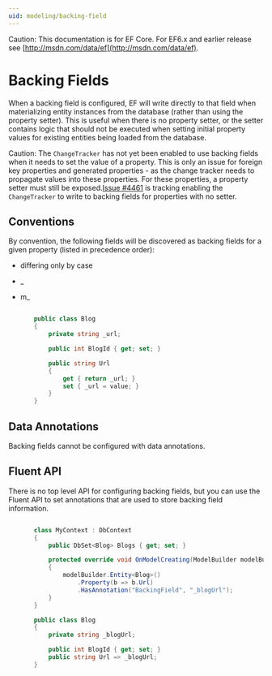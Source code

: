 ```yaml
---
uid: modeling/backing-field
---
```

Caution: This documentation is for EF Core. For EF6.x and earlier release see [http://msdn.com/data/ef](http://msdn.com/data/ef).

  # Backing Fields

When a backing field is configured, EF will write directly to that field when materializing entity instances from the database (rather than using the property setter). This is useful when there is no property setter, or the setter contains logic that should not be executed when setting initial property values for existing entities being loaded from the database.

Caution: The `ChangeTracker` has not yet been enabled to use backing fields when it needs to set the value of a property. This is only an issue for foreign key properties and generated properties - as the change tracker needs to propagate values into these properties. For these properties, a property setter must still be exposed.[Issue #4461](https://github.com/aspnet/EntityFramework/issues/4461) is tracking enabling the `ChangeTracker` to write to backing fields for properties with no setter.

  ## Conventions

By convention, the following fields will be discovered as backing fields for a given property (listed in precedence order):
   * <propertyName> differing only by case

   * _<propertyName>

   * m_<propertyName>

<!-- literal_block {"ids": [], "source": "/Users/shirhatti/src/EntityFramework.Docs/docs/modeling/Modeling/Conventions/Samples/BackingField.cs", "classes": [], "dupnames": [], "linenos": true, "backrefs": [], "highlight_args": {"hl_lines": [3, 7, 8, 9, 10, 11], "linenostart": 1}, "language": "c#", "names": [], "xml:space": "preserve"} -->

````c#

       public class Blog
       {
           private string _url;

           public int BlogId { get; set; }

           public string Url
           {
               get { return _url; }
               set { _url = value; }
           }
       }

   ````

  ## Data Annotations

Backing fields cannot be configured with data annotations.

  ## Fluent API

There is no top level API for configuring backing fields, but you can use the Fluent API to set annotations that are used to store backing field information.

<!-- literal_block {"ids": [], "source": "/Users/shirhatti/src/EntityFramework.Docs/docs/modeling/Modeling/FluentAPI/Samples/BackingField.cs", "classes": [], "dupnames": [], "linenos": true, "backrefs": [], "highlight_args": {"hl_lines": [7, 8, 9, 15, 18], "linenostart": 1}, "language": "c#", "names": [], "xml:space": "preserve"} -->

````c#

       class MyContext : DbContext
       {
           public DbSet<Blog> Blogs { get; set; }

           protected override void OnModelCreating(ModelBuilder modelBuilder)
           {
               modelBuilder.Entity<Blog>()
                   .Property(b => b.Url)
                   .HasAnnotation("BackingField", "_blogUrl");
           }
       }

       public class Blog
       {
           private string _blogUrl;

           public int BlogId { get; set; }
           public string Url => _blogUrl;
       }

   ````
